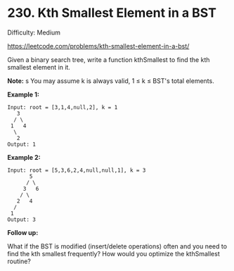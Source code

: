 # 230. Kth Smallest Element in a BST

Difficulty: Medium

https://leetcode.com/problems/kth-smallest-element-in-a-bst/

Given a binary search tree, write a function kthSmallest to find the kth smallest element in it.

**Note:**
s
You may assume k is always valid, 1 ≤ k ≤ BST's total elements.

**Example 1:**
```
Input: root = [3,1,4,null,2], k = 1
   3
  / \
 1   4
  \
   2
Output: 1
```

**Example 2:**
```
Input: root = [5,3,6,2,4,null,null,1], k = 3
       5
      / \
     3   6
    / \
   2   4
  /
 1
Output: 3
```

**Follow up:**

What if the BST is modified (insert/delete operations) often and you need to find the kth smallest frequently? How would you optimize the kthSmallest routine?
